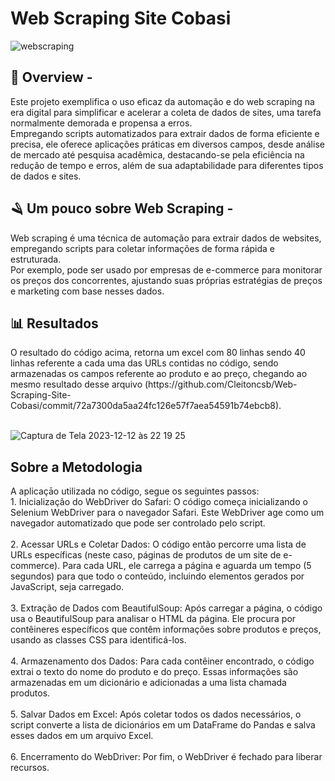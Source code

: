 <h1> Web Scraping Site Cobasi </h1>


![webscraping](https://github.com/Cleitoncsb/Web-Scraping-Site-Cobasi/assets/142935223/8472ad96-6b81-4190-b954-81c20e4a6ac0)


 <h2> 📌 Overview  - </h2>
 
 Este projeto exemplifica o uso eficaz da automação e do web scraping na era digital para simplificar e 
 acelerar a coleta de dados de sites, uma tarefa normalmente demorada e propensa a erros. <br>
 Empregando scripts automatizados 
 para extrair dados de forma eficiente e precisa, ele oferece aplicações práticas em diversos campos, desde análise de mercado até pesquisa 
 acadêmica, destacando-se pela eficiência na redução de tempo e erros, além de sua adaptabilidade para diferentes tipos de dados e sites.

<h2> 🪒 Um pouco sobre Web Scraping - </h2>

Web scraping é uma técnica de automação para extrair dados de websites, empregando scripts para coletar informações de forma rápida e estruturada.<br>
Por exemplo, pode ser usado por empresas de e-commerce para monitorar os preços dos concorrentes, ajustando suas próprias estratégias de preços e marketing com base nesses dados. 

<h2> 📊 Resultados </h2>
O resultado do código acima, retorna um excel com 80 linhas sendo 40 linhas referente a cada uma das URLs contidas no código, sendo armazenadas 
os campos referente ao produto e ao preço, chegando ao mesmo resultado desse arquivo (https://github.com/Cleitoncsb/Web-Scraping-Site-Cobasi/commit/72a7300da5aa24fc126e57f7aea54591b74ebcb8).<br>
<br>

![Captura de Tela 2023-12-12 às 22 19 25](https://github.com/Cleitoncsb/Analise-de-Dados-de-uma-Cafeteria-com-Python/assets/142935223/cf4a7c5f-6d65-49a5-b907-faee89cc7470)
<br>

<h2> Sobre a Metodologia </h2>
A aplicaçāo utilizada no código, segue os seguintes passos:<br>
1. Inicialização do WebDriver do Safari: O código começa inicializando o Selenium WebDriver para o navegador Safari. 
Este WebDriver age como um navegador automatizado que pode ser controlado pelo script. <br>
<br>
2. Acessar URLs e Coletar Dados: O código então percorre uma lista de URLs específicas (neste caso, páginas de produtos de um site de e-commerce). 
Para cada URL, ele carrega a página e aguarda um tempo (5 segundos) para que todo o conteúdo, incluindo elementos gerados por JavaScript, seja carregado.<br>
<br>
3. Extração de Dados com BeautifulSoup: Após carregar a página, o código usa o BeautifulSoup para analisar o HTML da página. Ele procura por contêineres 
específicos que contêm informações sobre produtos e preços, usando as classes CSS para identificá-los.<br>
<br>
4. Armazenamento dos Dados: Para cada contêiner encontrado, o código extrai o texto do nome do produto e do preço. Essas informações são armazenadas em um 
dicionário e adicionadas a uma lista chamada produtos.<br>
<br>
5. Salvar Dados em Excel: Após coletar todos os dados necessários, o script converte a lista de dicionários em um DataFrame do Pandas e salva esses dados em um arquivo Excel.<br>
<br>
6. Encerramento do WebDriver: Por fim, o WebDriver é fechado para liberar recursos.<br>
